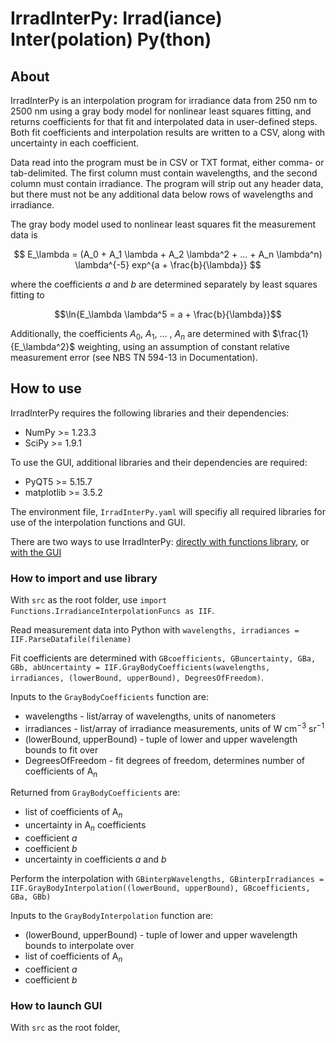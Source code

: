 # IrradInterPy: Irrad(iance) Inter(polation) Py(thon)
## About
IrradInterPy is an interpolation program for irradiance data from 250 nm to 2500 nm using a gray body model for nonlinear least squares fitting, and returns coefficients for that fit and interpolated data in user-defined steps. Both fit coefficients and interpolation results are written to a CSV, along with uncertainty in each coefficient.

Data read into the program must be in CSV or TXT format, either comma- or tab-delimited. The first column must contain wavelengths, and the second column must contain irradiance. The program will strip out any header data, but there must not be any additional data below rows of wavelengths and irradiance.

The gray body model used to nonlinear least squares fit the measurement data is 

 $$ E_\lambda = (A_0 + A_1 \lambda + A_2 \lambda^2 + ... + A_n \lambda^n) \lambda^{-5} exp^{a + \frac{b}{\lambda}} $$

where the coefficients $a$ and $b$ are determined separately by least squares fitting to

$$\ln{E_\lambda \lambda^5 = a + \frac{b}{\lambda}}$$

Additionally, the coefficients $A_0$, $A_1$, ... , $A_n$ are determined with $\frac{1}{E_\lambda^2}$ weighting, using an assumption of constant relative measurement error (see NBS TN 594-13 in Documentation).

## How to use
IrradInterPy requires the following libraries and their dependencies:
* NumPy >= 1.23.3
* SciPy >= 1.9.1

To use the GUI, additional libraries and their dependencies are required:
* PyQT5 >= 5.15.7
* matplotlib >= 3.5.2

The environment file, `IrradInterPy.yaml` will specifiy all required libraries for use of the interpolation functions and GUI.

There are two ways to use IrradInterPy: [directly with functions library](#UseLibrary), or [with the GUI](#LaunchGUI)

### How to import and use library <a class="anchor" id=UseLibrary></a>
With `src` as the root folder, use `import Functions.IrradianceInterpolationFuncs as IIF`. 

Read measurement data into Python with `wavelengths, irradiances = IIF.ParseDatafile(filename)`

Fit coefficients are determined with `GBcoefficients, GBuncertainty, GBa, GBb, abUncertainty = IIF.GrayBodyCoefficients(wavelengths, irradiances, (lowerBound, upperBound), DegreesOfFreedom)`. 

Inputs to the `GrayBodyCoefficients` function are:
* wavelengths - list/array of wavelengths, units of nanometers
* irradiances - list/array of irradiance measurements, units of W cm$^{-3}$ sr$^{-1}$
* (lowerBound, upperBound) - tuple of lower and upper wavelength bounds to fit over
* DegreesOfFreedom - fit degrees of freedom, determines number of coefficients of A$_n$

Returned from `GrayBodyCoefficients` are:
* list of coefficients of A$_n$
* uncertainty in A$_n$ coefficients
* coefficient $a$
* coefficient $b$
* uncertainty in coefficients $a$ and $b$

Perform the interpolation with `GBinterpWavelengths, GBinterpIrradiances = IIF.GrayBodyInterpolation((lowerBound, upperBound), GBcoefficients, GBa, GBb)`

Inputs to the `GrayBodyInterpolation` function are:
* (lowerBound, upperBound) - tuple of lower and upper wavelength bounds to interpolate over
 * list of coefficients of A$_n$
 * coefficient $a$
 * coefficient $b$

### How to launch GUI <a class="anchor" id=LaunchGUI></a>
With `src` as the root folder, 

